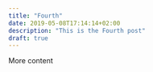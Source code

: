 ```yaml
---
title: "Fourth"
date: 2019-05-08T17:14:14+02:00
description: "This is the Fourth post"
draft: true
---
```


More content